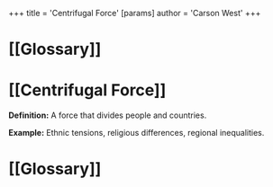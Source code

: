 +++
 title = 'Centrifugal Force'
[params]
	author = 'Carson West'
+++
# [[Glossary]]

# [[Centrifugal Force]] 
**Definition:** A force that divides people and countries.

**Example:**  Ethnic tensions, religious differences, regional inequalities.

# [[Glossary]]